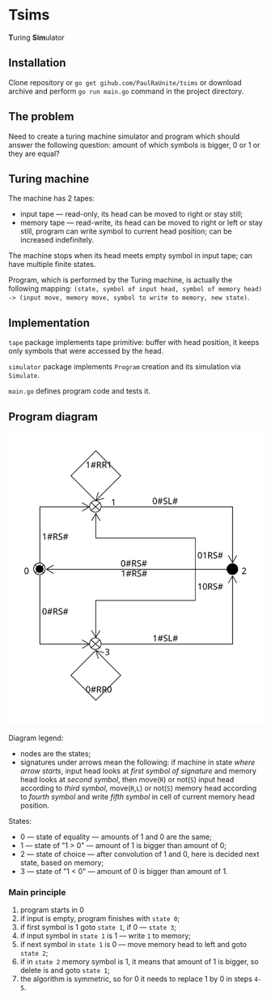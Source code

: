 # Tsims
<b>T</b>uring  <b>Sim</b>ulator

## Installation

Clone repository or `go get gihub.com/PaulRaUnite/tsims` or download archive and perform `go run main.go` command in the project directory.

## The problem

Need to create a turing machine simulator and program which should answer the following question: amount of which symbols is bigger, 0 or 1 or they are equal?

## Turing machine
The machine has 2 tapes:
- input tape &mdash; read-only, its head can be moved to right or stay still;
- memory tape &mdash; read-write, its head can be moved to right or left or stay still, program can write symbol to current head position; can be increased indefinitely.

The machine stops when its head meets empty symbol in input tape; can have multiple finite states.

Program, which is performed by the Turing machine, is actually the following mapping: `(state, symbol of input head, symbol of memory head) -> (input move, memory move, symbol to write to memory, new state)`.

## Implementation
`tape` package implements tape primitive: buffer with head position, it keeps only symbols that were accessed by the head.

`simulator` package implements `Program` creation and its simulation via `Simulate`.

`main.go` defines program code and tests it.

## Program diagram

![Diagram](./diagram.svg)

Diagram legend:
- nodes are the states;
- signatures under arrows mean the following: if machine in state _where arrow starts_, input head looks at _first symbol of signature_ and memory head looks at _second symbol_, then move(`R`) or not(`S`) input head according to _third symbol_, move(`R`,`L`) or not(`S`) memory head according to _fourth symbol_ and write _fifth symbol_ in cell of current memory head position.

States:
- 0 &mdash; state of equality &mdash; amounts of 1 and 0 are the same;
- 1 &mdash; state of "1 > 0" &mdash; amount of 1 is bigger than amount of 0;
- 2 &mdash; state of choice &mdash; after convolution of 1 and 0, here is decided next state, based on memory;
- 3 &mdash; state of "1 < 0" &mdash; amount of 0 is bigger than amount of 1.

### Main principle
1. program starts in 0
3. if input is empty, program finishes with `state 0`;
2. if first symbol is 1 goto `state 1`, if 0 &mdash; `state 3`;
4. if input symbol in `state 1` is 1 &mdash; write `1` to memory;
5. if next symbol in `state 1` is 0 &mdash; move memory head to left and goto `state 2`;
6. if in `state 2` memory symbol is 1, it means that amount of 1 is bigger, so delete is and goto `state 1`;
7. the algorithm is symmetric, so for 0 it needs to replace 1 by 0 in steps `4-5`.